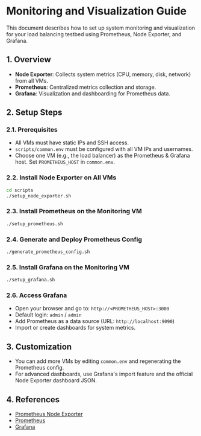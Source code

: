 # Monitoring and Visualization Guide

This document describes how to set up system monitoring and visualization for your load balancing testbed using Prometheus, Node Exporter, and Grafana.

## 1. Overview
- **Node Exporter**: Collects system metrics (CPU, memory, disk, network) from all VMs.
- **Prometheus**: Centralized metrics collection and storage.
- **Grafana**: Visualization and dashboarding for Prometheus data.

## 2. Setup Steps

### 2.1. Prerequisites
- All VMs must have static IPs and SSH access.
- `scripts/common.env` must be configured with all VM IPs and usernames.
- Choose one VM (e.g., the load balancer) as the Prometheus & Grafana host. Set `PROMETHEUS_HOST` in `common.env`.

### 2.2. Install Node Exporter on All VMs
```bash
cd scripts
./setup_node_exporter.sh
```

### 2.3. Install Prometheus on the Monitoring VM
```bash
./setup_prometheus.sh
```

### 2.4. Generate and Deploy Prometheus Config
```bash
./generate_prometheus_config.sh
```

### 2.5. Install Grafana on the Monitoring VM
```bash
./setup_grafana.sh
```

### 2.6. Access Grafana
- Open your browser and go to: `http://<PROMETHEUS_HOST>:3000`
- Default login: `admin` / `admin`
- Add Prometheus as a data source (URL: `http://localhost:9090`)
- Import or create dashboards for system metrics.

## 3. Customization
- You can add more VMs by editing `common.env` and regenerating the Prometheus config.
- For advanced dashboards, use Grafana's import feature and the official Node Exporter dashboard JSON.

## 4. References
- [Prometheus Node Exporter](https://github.com/prometheus/node_exporter)
- [Prometheus](https://prometheus.io/)
- [Grafana](https://grafana.com/) 